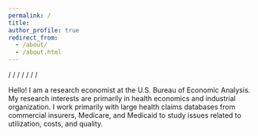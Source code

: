 ```yaml
---
permalink: /
title: 
author_profile: true
redirect_from: 
  - /about/
  - /about.html
---
```



/
/
/
/
/
/
/






Hello! I am a research economist at the U.S. Bureau of Economic Analysis. My research interests are primarily in health economics and industrial organization. I work primarily with large health claims databases from commercial insurers, Medicare, and Medicaid to study issues related to utilization, costs, and quality.

